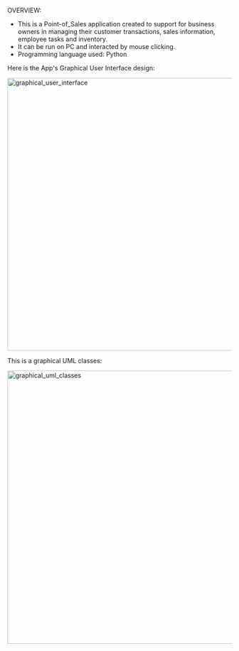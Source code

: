 OVERVIEW:
- This is a Point-of_Sales application created to support for business owners in managing their customer transactions, sales information, employee tasks and inventory.
- It can be run on PC and interacted by mouse clicking.
- Programming language used: Python

Here is the App's Graphical User Interface design:

<img width="614" alt="graphical_user_interface" src="https://github.com/keasark/interior_pos_app/assets/76891395/67bf774a-7c78-4792-ad22-3b0b4b9fefed">

This is a graphical UML classes:

<img width="615" alt="graphical_uml_classes" src="https://github.com/keasark/interior_pos_app/assets/76891395/a03389d3-f6d0-4284-80fb-af39c1b9f25e">
